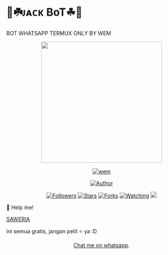 # 🤖☘️ᴊᴀᴄᴋ BoT☘🤖
BOT WHATSAPP TERMUX ONLY BY WEM
<p align="center">
<img src = "https://avatars.githubusercontent.com/u/74690366?s=400&u=8b0bd80d74c7b7376382ed5b07a61527c9f5ae8f&v=4" width="320">
</p>
<p align="center">
<a href="#"><img title="wem" src="https://img.shields.io/badge/🤖☘️ᴊᴀᴄᴋ BoT☘🤖-blue?colorA=%23ff0000&colorB=%23017e40&style=for-the-badge"></a>
</p>
<p align="center">
<a href="https://github.com/wempy24"><img title="Author" src="https://img.shields.io/badge/AUTHOR-WEM-orange.svg?style=for-the-badge&logo=github"></a>
</p>
<p align="center">
<a href="https://github.com/wempy24/bottermux/followers"><img title="Followers" src="https://img.shields.io/github/followers/wempy24?color=blue&style=flat-square"></a>
<a href="https://github.com/wempy24/bottermux/stargazers/"><img title="Stars" src="https://img.shields.io/github/stars/wempy24/bottermuxcolor=red&style=flat-square"></a>
<a href="https://github.com/wempy24/bottermux/network/members"><img title="Forks" src="https://img.shields.io/github/forks/wempy24/bottermux?color=red&style=flat-square"></a>
<a href="https://github.com/wempy24/bottermux/watchers"><img title="Watching" src="https://img.shields.io/github/watchers/wempy24/bottermux?label=Watchers&color=blue&style=flat-square"></a>
<a href="https://hits.seeyoufarm.com"><img src="https://hits.seeyoufarm.com/api/count/incr/badge.svg?url=https%3A%2F%2Fgithub.com%2Fwempy24%2Fbottermux&count_bg=%2379C83D&title_bg=%23555555&icon=probot.svg&icon_color=%2300FF6D&title=hits&edge_flat=false"/></a>
</p>
<summary>🥟 Help me!</summary>
 
[SAWERIA](https://saweria.co/wempykaguyabot)
 
</details>

ini semua gratis, jangan pelit ⭐️ ya :D
<p align="center"><a href="https/wa.me/6285746897368" target="_blank">Chat me on whatsapp</a>.</p>
</div>

